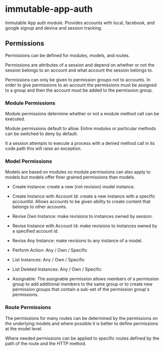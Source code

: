 # immutable-app-auth

Immutable App auth module. Provides accounts with local, facebook, and google
signup and device and session tracking.

## Permissions

Permissions can be defined for modules, models, and routes.

Permissions are attributes of a session and depend on whether or not the
session belongs to an account and what account the session belongs to.

Permissions can only be given to permission groups not to accounts. In order
to give permissions to an account the permissions must be assigned to a
group and then the account must be added to the permission group.

### Module Permissions

Module permissions determine whether or not a module method call can be
executed.

Module permissions default to allow. Entire modules or particular methods can
be switched to deny by default.

It a session attempts to execute a process with a denied method call in its
code path this will raise an exception.

### Model Permissions

Models are based on modules so module permissions can also apply to models
but models offer finer grained permissions than models.

* Create Instance: create a new (not revision) model instance.

* Create Instance with Account Id: create a new instance with a specific
    accountId. Allows accounts to be given ability to create content that
    belongs to other accounts.

* Revise Own Instance: make revisions to instances owned by session.

* Revise Instance with Account Id: make revisions to instances owned by a
    specified account id.

* Revise Any Instance: make revisions to any instance of a model.

* Perform Action: Any / Own / Specific

* List Instances: Any / Own / Specific

* List Deleted Instances: Any / Own / Specific

* Assignable: The assignable permission allows members of a permission group to
    add additional members to the same group or to create new permission groups
    that contain a sub-set of the permission group's permissions.

### Route Permissions

The permissions for many routes can be determined by the permissions on the
underlying models and where possible it is better to define permissions at
the model level.

Where needed permissions can be applied to specific routes defined by the
path of the route and the HTTP method.